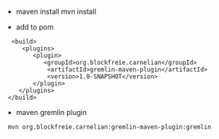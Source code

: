 * maven install
  mvn install

* add to pom
~~~
  <build>
     <plugins>
        <plugin>
           <groupId>org.blockfreie.carnelian</groupId>
            <artifactId>gremlin-maven-plugin</artifactId>
            <version>1.0-SNAPSHOT</version>
        </plugin>
    </plugins>
 </build>
~~~

* maven gremlin plugin
~~~
 mvn org.blockfreie.carnelian:gremlin-maven-plugin:gremlin
~~~